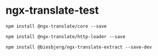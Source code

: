 # ngx-translate-test

```
npm install @ngx-translate/core --save
```

```
npm install @ngx-translate/http-loader --save
```

```
npm install @biesbjerg/ngx-translate-extract --save-dev
```
